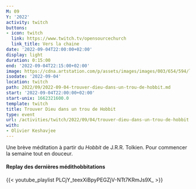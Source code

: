 ```yaml
---
M: 09
Y: '2022'
activity: twitch
buttons:
- icon: twitch
  link: https://www.twitch.tv/opensourcechurch
  link_title: Vers la chaine
date: '2022-09-04T22:00:00+02:00'
display: light
duration: 0:15:00
end: '2022-09-04T22:15:00+02:00'
image: https://cdna.artstation.com/p/assets/images/images/003/654/594/large/sam-robberechts-finalrender1.jpg
isodate: '2022-09-04'
location: twitch
path: 2022/09/2022-09-04-trouver-dieu-dans-un-trou-de-hobbit.md
start: '2022-09-04T22:00:00+02:00'
start-unix: 1662321600.0
template: twitch
title: Trouver Dieu dans un trou de Hobbit
type: event
url: /activities/twitch/2022/09/04/trouver-dieu-dans-un-trou-de-hobbit
with:
- Olivier Keshavjee
---
```

Une brève méditation à partir du *Hobbit* de J.R.R. Tolkien. Pour commencer la semaine tout en douceur.



#### Replay des dernières médithobbitations

{{< youtube_playlist PLCjY_teexXiBpyPEGZjV-NTt7KRmJs9X_ >}}